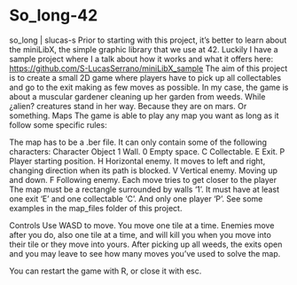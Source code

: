 # So_long-42
so_long | slucas-s Prior to starting with this project, it’s better to learn about the miniLibX, the simple graphic library that we use at 42. Luckily I have a sample project where I a talk about how it works and what it offers here: https://github.com/S-LucasSerrano/miniLibX_sample  The aim of this project is to create a small 2D game where players have to pick up all collectables and go to the exit making as few moves as possible. In my case, the game is about a muscular gardener cleaning up her garden from weeds. While ¿alien? creatures stand in her way. Because they are on mars. Or something.
Maps
The game is able to play any map you want as long as it follow some specific rules:

The map has to be a .ber file.
It can only contain some of the following characters:
Character	Object
1	Wall.
0	Empty space.
C	Collectable.
E	Exit.
P	Player starting position.
H	Horizontal enemy. It moves to left and right, changing direction when its path is blocked.
V	Vertical enemy. Moving up and down.
F	Following enemy. Each move tries to get closer to the player
The map must be a rectangle surrounded by walls ‘1’.
It must have at least one exit ‘E’ and one collectable ‘C’. And only one player ‘P’.
See some examples in the map_files folder of this project.

Controls
Use WASD to move. You move one tile at a time. Enemies move after you do, also one tile at a time, and will kill you when you move into their tile or they move into yours. After picking up all weeds, the exits open and you may leave to see how many moves you’ve used to solve the map.

You can restart the game with R, or close it with esc.